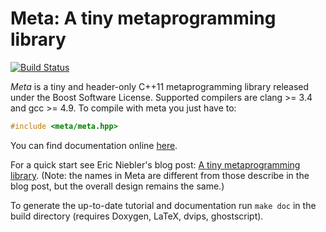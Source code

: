 # Meta: A tiny metaprogramming library

[![Build Status](https://travis-ci.org/ericniebler/meta.svg?branch=master)](https://travis-ci.org/ericniebler/meta)

*Meta* is a tiny and header-only C++11 metaprogramming library released under the
Boost Software License. Supported compilers are clang >= 3.4 and gcc >= 4.9. To compile with meta you just have to:

```.cpp
#include <meta/meta.hpp>
```

You can find documentation online [here](https://ericniebler.github.io/meta/index.html).

For a quick start see Eric Niebler's blog post:
[A tiny metaprogramming library](http://ericniebler.com/2014/11/13/tiny-metaprogramming-library/). (Note: the names in Meta are different from those describe in the blog post, but the overall design remains the same.)

To generate the up-to-date tutorial and documentation run `make doc` in the
build directory (requires Doxygen, LaTeX, dvips, ghostscript).
